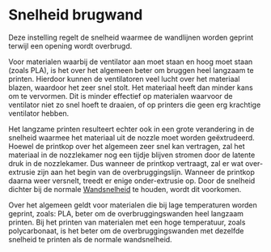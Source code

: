 Snelheid brugwand
====
Deze instelling regelt de snelheid waarmee de wandlijnen worden geprint terwijl een opening wordt overbrugd.

Voor materialen waarbij de ventilator aan moet staan ​​en hoog moet staan ​​(zoals PLA), is het over het algemeen beter om bruggen heel langzaam te printen. Hierdoor kunnen de ventilatoren veel lucht over het materiaal blazen, waardoor het zeer snel stolt. Het materiaal heeft dan minder kans om te vervormen. Dit is minder effectief op materialen waarvoor de ventilator niet zo snel hoeft te draaien, of op printers die geen erg krachtige ventilator hebben.

Het langzame printen resulteert echter ook in een grote verandering in de snelheid waarmee het materiaal uit de nozzle moet worden geëxtrudeerd. Hoewel de printkop over het algemeen zeer snel kan vertragen, zal het materiaal in de nozzlekamer nog een tijdje blijven stromen door de latente druk in de nozzlekamer. Dus wanneer de printkop vertraagt, zal er wat over-extrusie zijn aan het begin van de overbruggingslijn. Wanneer de printkop daarna weer versnelt, treedt er enige onder-extrusie op. Door de snelheid dichter bij de normale [Wandsnelheid](../speed/speed_wall.md) te houden, wordt dit voorkomen.

Over het algemeen geldt voor materialen die bij lage temperaturen worden geprint, zoals: PLA, beter om de overbruggingswanden heel langzaam printen. Bij het printen van materialen met een hoge temperatuur, zoals polycarbonaat, is het beter om de overbruggingswanden met dezelfde snelheid te printen als de normale wandsnelheid.